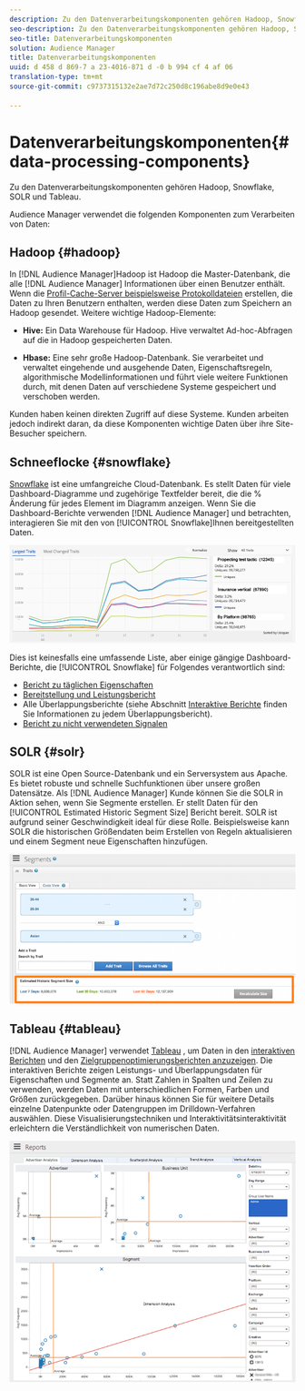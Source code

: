 ```yaml
---
description: Zu den Datenverarbeitungskomponenten gehören Hadoop, Snowflake, SOLR und Tableau.
seo-description: Zu den Datenverarbeitungskomponenten gehören Hadoop, Snowflake, SOLR und Tableau.
seo-title: Datenverarbeitungskomponenten
solution: Audience Manager
title: Datenverarbeitungskomponenten
uuid: d 458 d 869-7 a 23-4016-871 d -0 b 994 cf 4 af 06
translation-type: tm+mt
source-git-commit: c9737315132e2ae7d72c250d8c196abe8d9e0e43

---
```



# Datenverarbeitungskomponenten{#data-processing-components}

Zu den Datenverarbeitungskomponenten gehören Hadoop, Snowflake, SOLR und Tableau.

<!-- 

c_comproc.xml

 -->

Audience Manager verwendet die folgenden Komponenten zum Verarbeiten von Daten:

## Hadoop {#hadoop}

In [!DNL Audience Manager]Hadoop ist Hadoop die Master-Datenbank, die alle [!DNL Audience Manager] Informationen über einen Benutzer enthält. Wenn die [Profil-Cache-Server beispielsweise Protokolldateien](../../reference/system-components/components-data-collection.md) erstellen, die Daten zu Ihren Benutzern enthalten, werden diese Daten zum Speichern an Hadoop gesendet. Weitere wichtige Hadoop-Elemente:

* **Hive:** Ein Data Warehouse für Hadoop. Hive verwaltet Ad-hoc-Abfragen auf die in Hadoop gespeicherten Daten.

* **Hbase:** Eine sehr große Hadoop-Datenbank. Sie verarbeitet und verwaltet eingehende und ausgehende Daten, Eigenschaftsregeln, algorithmische Modellinformationen und führt viele weitere Funktionen durch, mit denen Daten auf verschiedene Systeme gespeichert und verschoben werden.

Kunden haben keinen direkten Zugriff auf diese Systeme. Kunden arbeiten jedoch indirekt daran, da diese Komponenten wichtige Daten über ihre Site-Besucher speichern.

## Schneeflocke {#snowflake}

[Snowflake](https://www.snowflake.net/) ist eine umfangreiche Cloud-Datenbank. Es stellt Daten für viele Dashboard-Diagramme und zugehörige Textfelder bereit, die die % Änderung für jedes Element im Diagramm anzeigen. Wenn Sie die Dashboard-Berichte verwenden [!DNL Audience Manager] und betrachten, interagieren Sie mit den von [!UICONTROL Snowflake]Ihnen bereitgestellten Daten.



![](assets/dashboardreport.png)

Dies ist keinesfalls eine umfassende Liste, aber einige gängige Dashboard-Berichte, die [!UICONTROL Snowflake] für Folgendes verantwortlich sind:

* [Bericht zu täglichen Eigenschaften](/help/using/reporting/audience-optimization-reports/daily-trait-variation-report.md)
* [Bereitstellung und Leistungsbericht](/help/using/reporting/dynamic-reports/delivery-performance-report.md)
* Alle Überlappungsberichte (siehe Abschnitt [Interaktive Berichte](/help/using/reporting/dynamic-reports/dynamic-reports.md) finden Sie Informationen zu jedem Überlappungsbericht).
* [Bericht zu nicht verwendeten Signalen](/help/using/reporting/dynamic-reports/unused-signals.md)

## SOLR {#solr}

SOLR ist eine Open Source-Datenbank und ein Serversystem aus Apache. Es bietet robuste und schnelle Suchfunktionen über unsere großen Datensätze. Als [!DNL Audience Manager] Kunde können Sie die SOLR in Aktion sehen, wenn Sie Segmente erstellen. Er stellt Daten für den [!UICONTROL Estimated Historic Segment Size] Bericht bereit. SOLR ist aufgrund seiner Geschwindigkeit ideal für diese Rolle. Beispielsweise kann SOLR die historischen Größendaten beim Erstellen von Regeln aktualisieren und einem Segment neue Eigenschaften hinzufügen.



![](assets/audsize.png)

## Tableau {#tableau}

[!DNL Audience Manager] verwendet [Tableau](https://www.tableausoftware.com/) , um Daten in den [interaktiven Berichten](../../reporting/dynamic-reports/dynamic-reports.md#interactive-and-overlap-reports) und den [Zielgruppenoptimierungsberichten anzuzeigen](../../reporting/audience-optimization-reports/audience-optimization-reports.md). Die interaktiven Berichte zeigen Leistungs- und Überlappungsdaten für Eigenschaften und Segmente an. Statt Zahlen in Spalten und Zeilen zu verwenden, werden Daten mit unterschiedlichen Formen, Farben und Größen zurückgegeben. Darüber hinaus können Sie für weitere Details einzelne Datenpunkte oder Datengruppen im Drilldown-Verfahren auswählen. Diese Visualisierungstechniken und Interaktivitätsinteraktivität erleichtern die Verständlichkeit von numerischen Daten.



![](assets/advertiser_analytics.png)

